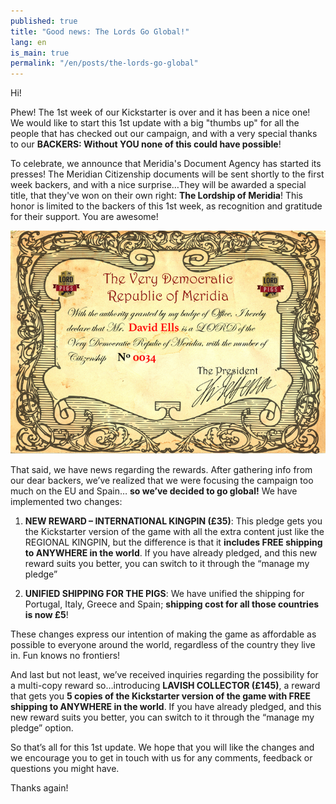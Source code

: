 ```yaml
---
published: true
title: "Good news: The Lords Go Global!"
lang: en
is_main: true
permalink: "/en/posts/the-lords-go-global"
---
```


Hi!

Phew! The 1st week of our Kickstarter is over and it has been a nice one! We would like to start this 1st update with a big "thumbs up" for all the people that has checked out our campaign, and with a very special thanks to our **BACKERS: Without YOU none of this could have possible**!

To celebrate, we announce that Meridia's Document Agency has started its presses! The Meridian Citizenship documents will be sent shortly to the first week backers, and with a nice surprise…They will be awarded a special title, that they've won on their own right: **The Lordship of Meridia**! This honor is limited to the backers of this 1st week, as recognition and gratitude for their support. You are awesome!

![2014-12-lordship-cert-example.png](/media/2014-12-lordship-cert-example.png)

That said, we have news regarding the rewards. After gathering info from our dear backers, we’ve realized that we were focusing the campaign too much on the EU and Spain… **so we’ve decided to go global!** We have implemented two changes: 

1. **NEW REWARD – INTERNATIONAL KINGPIN (£35)**: This pledge gets you the Kickstarter version of the game with all the extra content just like the REGIONAL KINGPIN, but the difference is that it **includes FREE shipping to ANYWHERE in the world**. If you have already pledged, and this new reward suits you better, you can switch to it through the “manage my pledge”

2. **UNIFIED SHIPPING FOR THE PIGS**: We have unified the shipping for Portugal, Italy, Greece and Spain; **shipping cost for all those countries is now £5**!

These changes express our intention of making the game as affordable as possible to everyone around the world, regardless of the country they live in. Fun knows no frontiers!

And last but not least, we’ve received inquiries regarding the possibility for a multi-copy reward so…introducing **LAVISH COLLECTOR (£145)**, a reward that gets you **5 copies of the Kickstarter version of the game with FREE shipping to ANYWHERE in the world**. If you have already pledged, and this new reward suits you better, you can switch to it through the “manage my pledge” option.

So that’s all for this 1st update. We hope that you will like the changes and we encourage you to get in touch with us for any comments, feedback or questions you might have. 

Thanks again!